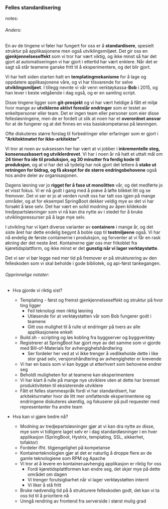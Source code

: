 ### Felles standardisering


notes:
###### Anders:

En av de tingene vi føler har fungert for oss er å **standardisere**, spesielt struktur på applikasjonene men også 
utviklingsmiljøet. Det gir oss en **gjenkjennelseseffekt** som vi tror har vært viktig, og ikke minst så har det gjort at 
automatiseringen vi har gjort i ettertid har vært enklere. Når det er sagt så står teamene ganske fritt til å 
eksperimentere, og det blir gjort.

Vi har helt siden starten hatt en **templatingmekanisme** for å lage og oppdatere applikasjonene våre, og vi har tilsvarende for selve **utviklingsmiljøet**.
I tillegg nevnte vi vår venn verktøykassa-**Bob** i 2015, og han lever i beste velgående i dag også, og er en samling script.

Disse tingene ligger som **git-prosjekt** og vi har vært heldige å fått et miljø hvor mange av **utviklerne aktivt foreslår endringer** som er testet av enkeltpersoner eller team.
Det er ingen team eller personer som eier disse fellesløsningene, men de er fordelt ut slik at noen har et **overordnet ansvar** for 
at de fungerer og at det finnes en viss basiskompetanse på løsningen.

Ofte diskuteres større forslag til forbedringer eller erfaringer som er gjort i **"Arkitektmøtet for ikke-arkitekter"**. 

Vi tror at noen av suksessen her har vært at vi jobber i **inkrementelle steg, konsensusbasert og utviklerdrevet**. Vi har i 
noen år nå hatt et uttalt mål om **24 timer fra ide til produksjon, og 30 minutter fra ferdig kode til produksjon**, og 
at vi har det så tydelig har nok gjort det lettere å **stake ut retningen for bidrag, og få aksept for de større 
endringsbehovene** også hos andre deler av organisasjonen.

Dagens løsning var jo **rigget for å fase ut monolitten** vår, og det medførte jo et visst fokus. Vi er nå godt i gang med 
å prøve å løfte blikket litt og se fremover. Det vi ser er jo at verden rundt oss har tatt oss igjen på mange områder, 
og at for eksempel SpringBoot dekker veldig mye av det vi har forsøkt å løse selv. Det har vært en solid modning av 
åpen kildekode tredjepartsløsninger som vi nå kan dra nytte av i stedet for å bruke utviklingsressurser på å lage mye selv.

I utvikling har vi kjørt diverse varianter av **containere** i mange år, og det siste året har dette endelig begynt å boble 
opp til **testmiljøene** også. Vi har nå endelig de første containerne i produksjon, og forventer at vi får en rask økning 
der det neste året. Kontainerne gjør oss mer frikoblet fra kjøretidsplattform, og ikke minst er det **gunstig når vi 
lager verktøystøtte**.

Det vi ser vi bør legge ned mer tid på fremover er på strukturering av den felleskoden som vi skal beholde i gode bibliotek, 
og api-først tankegangen.


###### Opprinnelige notater:
* Hva gjorde vi riktig sist?
  * Templating - først og fremst gjenkjennelseseffekt og struktur på hvor ting ligger
    * Feil teknologi men riktig løsning
    * Utløsende for at verktøystøtten vår som Bob fungerer godt i teamene
    * Gitt oss mulighet til å rulle ut endringer på tvers av alle applikasjonene enkelt
  * Build.sh - scripting og løs kobling fra byggserver og byggverktøy
  * Registrerer at SpringBoot har gjort mye av det samme som vi gjorde med Bill-of-Materials for avhengighetshåndtering
    * Ser fordeler her ved at vi ikke trenger å vedlikeholde dette i like stor grad selv, versjonshåndtering av avhengigheter er krevende
  * Vi har en basis som vi kan bygge ut etterhvert som behovene endrer seg
  * Beholdt muligheten for at teamene kan eksperimentere
  * Vi har klart å rulle på mange nye utviklere uten at dette har bremset produktiviteten til eksisterende utviklere
  * Fått et felles stammespråk fordi vi har standardisert, har arkitekturmøter hvor de litt mer omfattende eksperimentene og endringene diskuteres ukentlig, og fokuserer på pull requester med representanter fra andre team

* Hva kan vi gjøre bedre nå?
  * Modning av tredjepartsløsninger gjør at vi kan dra nytte av disse, mye som vi tidligere laget selv er i dag standardløsninger i en hver applikasjon (SpringBoot, Hystrix, templating, SSL, sikkerhet, tofaktor)
  * Fordeler ifht. tilgjengelighet på kompetanse
  * Kontainerteknologien gjør at det er naturlig å droppe flere av de gamle teknologiene som RPM og Apache
  * Vi tror at å levere en kontaineruavhengig applikasjon er riktig for oss
    * Fordi kjøretidsplattformen kan endre seg, det skjer mye på dette området om dagen
    * Vi trenger forutsigbarhet når vi lager verktøystøtten internt
    * Vi liker å stå fritt
  * Bruke nødvendig tid på å strukturere felleskoden godt, det kan vi ta oss tid til å prioritere nå
  * Unngå rendring av frontend fra serverside i størst mulig grad
